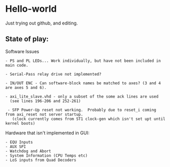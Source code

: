 # Hello-world
Just trying out github, and editing.

## State of play:

Software Issues

	- PS and PL LEDs... Work individually, but have not been included in main code.

	- Serial-Pass relay drive not implemented?

	- IN/OUT ENC - Can software-block names be matched to axes? (3 and 4 are axes 5 and 6).

	- axi_lite_slave.vhd - only a subset of the some ack lines are used 
	  (see lines 196-206 and 252-261)

	 - SFP Power-Up reset not working.  Probably due to reset_i coming from axi_reset not server startup. 
	   (clock currently comes from ST1 clock-gen which isn't set upt until kernel boots)

Hardware that isn't implemented in GUI:

	- EQU Inputs
	- AUX SPI
	- Watchdog and Abort
	- System Information (CPU Temps etc)
	- LoS inputs from Quad Decoders
  

